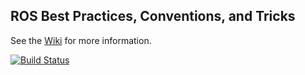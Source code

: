 ## ROS Best Practices, Conventions, and Tricks

See the [Wiki](https://github.com/ethz-asl/ros_best_practices/wiki) for more information.

[![Build Status](http://rsl-ci.ethz.ch/buildStatus/icon?job=ros_best_practices)](http://rsl-ci.ethz.ch/job/ros_best_practices/)
